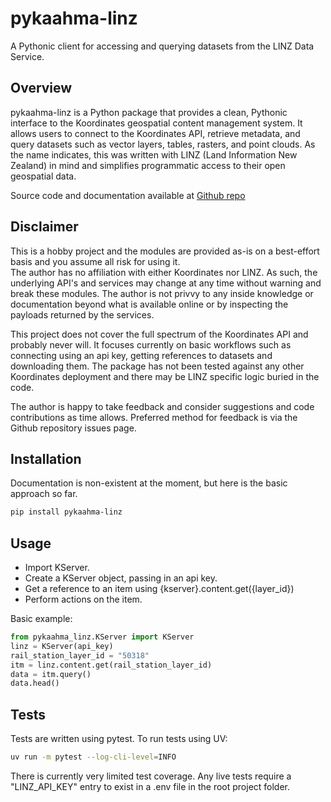 # pykaahma-linz
A Pythonic client for accessing and querying datasets from the LINZ Data Service.

## Overview  
pykaahma-linz is a Python package that provides a clean, Pythonic interface to the Koordinates geospatial content management system. It allows users to connect to the Koordinates API, retrieve metadata, and query datasets such as vector layers, tables, rasters, and point clouds. As the name indicates, this was written with LINZ (Land Information New Zealand) in mind and simplifies programmatic access to their open geospatial data. 

Source code and documentation available at [Github repo](https://github.com/phaakma/pykaahma-linz)  

## Disclaimer  
This is a hobby project and the modules are provided as-is on a best-effort basis and you assume all risk for using it.  
The author has no affiliation with either Koordinates nor LINZ. As such, the underlying API's and services may change at any time without warning and break these modules. The author is not privvy to any inside knowledge or documentation beyond what is available online or by inspecting the payloads returned by the services.  

This project does not cover the full spectrum of the Koordinates API and probably never will. It focuses currently on basic workflows such as connecting using an api key, getting references to datasets and downloading them. The package has not been tested against any other Koordinates deployment and there may be LINZ specific logic buried in the code. 

The author is happy to take feedback and consider suggestions and code contributions as time allows. Preferred method for feedback is via the Github repository issues page.    

## Installation  

Documentation is non-existent at the moment, but here is the basic approach so far. 
 
```bash
pip install pykaahma-linz
```

## Usage  

* Import KServer.  
* Create a KServer object, passing in an api key.  
* Get a reference to an item using {kserver}.content.get({layer_id})
* Perform actions on the item.  

Basic example:  
```python
from pykaahma_linz.KServer import KServer
linz = KServer(api_key)
rail_station_layer_id = "50318"
itm = linz.content.get(rail_station_layer_id)
data = itm.query()
data.head()
```

## Tests  
Tests are written using pytest. To run tests using UV:  

```bash
uv run -m pytest --log-cli-level=INFO
```

There is currently very limited test coverage. Any live tests require a "LINZ_API_KEY" entry to exist in a .env file in the root project folder.  